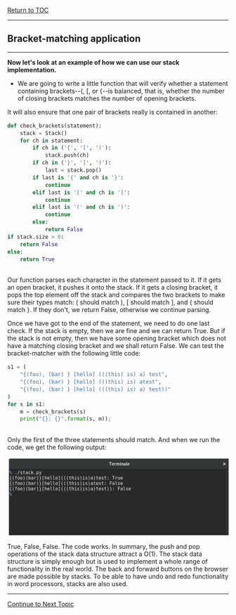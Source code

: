 <a href="https://github.com/CyberTrainingUSAF/06-Intro-to-Algorithms/blob/master/00-Table-of-Contents.md"> Return to TOC </a>

---

## Bracket-matching application

---

**Now let's look at an example of how we can use our stack implementation.**

* We are going to write a little function that will verify whether a statement containing brackets--(, [, or {--is balanced, that is, 
whether the number of closing brackets matches the number of opening brackets. 

It will also ensure that one pair of brackets really is contained in another:

```python
def check_brackets(statement):
    stack = Stack()
    for ch in statement:
        if ch in ('{', '[', '('):
            stack.push(ch)
        if ch in ('}', ']', ')'):
            last = stack.pop()
        if last is '{' and ch is '}':
            continue
        elif last is '[' and ch is ']':
            continue
        elif last is '(' and ch is ')':
            continue
        else:
            return False
if stack.size > 0:
    return False
else:
    return True
    
```

Our function parses each character in the statement passed to it. If it gets an open bracket, it pushes it onto the stack. If it gets a closing bracket, it pops the top element off the stack and compares the two brackets to make sure their types match: ( should match ), [ should match ], and { should match }. If they don't, we return False, otherwise we continue parsing.

Once we have got to the end of the statement, we need to do one last check. If the stack is empty, then we are fine and we can return True. But if the stack is not empty, then we have some opening bracket which does not have a matching closing bracket and we shall return False. We can test the bracket-matcher with the following little code:

```python
s1 = (
    "{(foo), (bar) } [hello] (((this) is) a) test",
    "{(foo), (bar) } [hello] (((this) is) atest",
    "{(foo), (bar) } [hello] (((this) is) a) test))"
)
for s in s1:
    m = check_brackets(s)
    print("{}: {}".format(s, m));
    
```
       
Only the first of the three statements should match. And when we run the code, we get the following output:

![](/Assets/Terminal.png)

True, False, False. The code works. In summary, the push and pop operations of the stack data structure attract a O(1). The stack data structure is simply enough but is used to implement a whole range of functionality in the real world. The back and forward buttons on the browser are made possible by stacks. To be able to have undo and redo functionality in word processors, stacks are also used.

---

<a href="https://github.com/CyberTrainingUSAF/06-Intro-to-Algorithms/blob/master/16_Queue_Lesson.md"> Continue to Next Topic </a>
